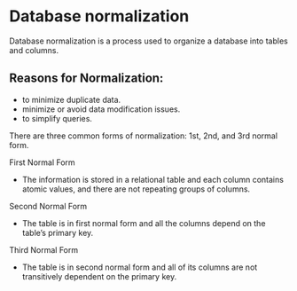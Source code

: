 # Database normalization

Database normalization is a process
used to organize a database into tables and columns.


## Reasons for Normalization:

- to minimize duplicate data.
- minimize or avoid data modification issues.
- to simplify queries.

There are three common forms of normalization: 1st, 2nd, and 3rd normal form. 

First Normal Form 
- The information is stored in a relational table and each column contains atomic values, and there are not repeating groups of columns.

Second Normal Form 
- The table is in first normal form and all the columns depend on the table’s primary key.

Third Normal Form 
- The table is in second normal form and all of its columns are not transitively dependent on the primary key.